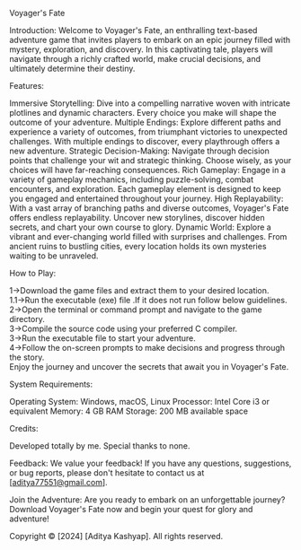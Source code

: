 Voyager's Fate

Introduction:
Welcome to Voyager's Fate, an enthralling text-based adventure game that invites players to embark on an epic journey filled with mystery, exploration, and discovery. In this captivating tale, players will navigate through a richly crafted world, make crucial decisions, and ultimately determine their destiny.

Features:

Immersive Storytelling: Dive into a compelling narrative woven with intricate plotlines and dynamic characters. Every choice you make will shape the outcome of your adventure.
Multiple Endings: Explore different paths and experience a variety of outcomes, from triumphant victories to unexpected challenges. With multiple endings to discover, every playthrough offers a new adventure.
Strategic Decision-Making: Navigate through decision points that challenge your wit and strategic thinking. Choose wisely, as your choices will have far-reaching consequences.
Rich Gameplay: Engage in a variety of gameplay mechanics, including puzzle-solving, combat encounters, and exploration. Each gameplay element is designed to keep you engaged and entertained throughout your journey.
High Replayability: With a vast array of branching paths and diverse outcomes, Voyager's Fate offers endless replayability. Uncover new storylines, discover hidden secrets, and chart your own course to glory.
Dynamic World: Explore a vibrant and ever-changing world filled with surprises and challenges. From ancient ruins to bustling cities, every location holds its own mysteries waiting to be unraveled.


How to Play:

1->Download the game files and extract them to your desired location.   
1.1->Run the executable (exe) file .If it does not run follow below guidelines.   
2->Open the terminal or command prompt and navigate to the game directory.   
3->Compile the source code using your preferred C compiler.   
3->Run the executable file to start your adventure.   
4->Follow the on-screen prompts to make decisions and progress through the story.   
Enjoy the journey and uncover the secrets that await you in Voyager's Fate.  

System Requirements:

Operating System: Windows, macOS, Linux
Processor: Intel Core i3 or equivalent
Memory: 4 GB RAM
Storage: 200 MB available space

Credits:

Developed totally by me.
Special thanks to none.

Feedback:
We value your feedback! If you have any questions, suggestions, or bug reports, please don't hesitate to contact us at [aditya77551@gmail.com].

Join the Adventure:
Are you ready to embark on an unforgettable journey? Download Voyager's Fate now and begin your quest for glory and adventure!

Copyright © [2024] [Aditya Kashyap]. All rights reserved.
